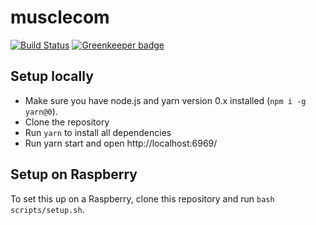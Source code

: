 # musclecom

[![Build Status](https://travis-ci.org/the-allrounders/musclecom.svg?branch=master)](https://travis-ci.org/the-allrounders/musclecom)
[![Greenkeeper badge](https://badges.greenkeeper.io/the-allrounders/musclecom.svg)](https://greenkeeper.io/)

## Setup locally

- Make sure you have node.js and yarn version 0.x installed (`npm i -g yarn@0`).
- Clone the repository
- Run `yarn` to install all dependencies
- Run yarn start and open http://localhost:6969/

## Setup on Raspberry

To set this up on a Raspberry, clone this repository and run `bash scripts/setup.sh`.
